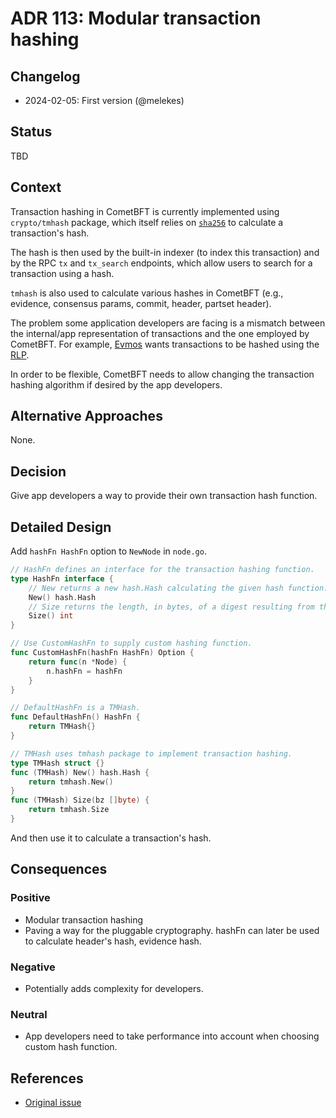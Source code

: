 # ADR 113: Modular transaction hashing

## Changelog

- 2024-02-05: First version (@melekes)

## Status

TBD

## Context

Transaction hashing in CometBFT is currently implemented using `crypto/tmhash`
package, which itself relies on [`sha256`](https://pkg.go.dev/crypto/sha256) to calculate a transaction's hash.

The hash is then used by the built-in indexer (to index this
transaction) and by the RPC `tx` and `tx_search` endpoints, which allow users
to search for a transaction using a hash.

`tmhash` is also used to calculate various hashes in CometBFT (e.g.,
evidence, consensus params, commit, header, partset header).

The problem some application developers are facing is a mismatch between the
internal/app representation of transactions and the one employed by CometBFT. For
example, [Evmos](https://evmos.org/) wants transactions to be hashed using
the [RLP][rlp].

In order to be flexible, CometBFT needs to allow changing the transaction hashing algorithm
if desired by the app developers.

## Alternative Approaches

None.

## Decision

Give app developers a way to provide their own transaction hash function.

## Detailed Design

Add `hashFn HashFn` option to `NewNode` in `node.go`.

```go
// HashFn defines an interface for the transaction hashing function.
type HashFn interface {
    // New returns a new hash.Hash calculating the given hash function.
    New() hash.Hash
    // Size returns the length, in bytes, of a digest resulting from the given hash function.
    Size() int
}

// Use CustomHashFn to supply custom hashing function.
func CustomHashFn(hashFn HashFn) Option {
	return func(n *Node) {
		n.hashFn = hashFn
	}
}

// DefaultHashFn is a TMHash.
func DefaultHashFn() HashFn {
    return TMHash{}
}

// TMHash uses tmhash package to implement transaction hashing.
type TMHash struct {}
func (TMHash) New() hash.Hash {
    return tmhash.New()
}
func (TMHash) Size(bz []byte) {
    return tmhash.Size
}
```

And then use it to calculate a transaction's hash.

## Consequences

### Positive

- Modular transaction hashing
- Paving a way for the pluggable cryptography. hashFn can later be used to
  calculate header's hash, evidence hash.

### Negative

- Potentially adds complexity for developers.

### Neutral

- App developers need to take performance into account when choosing custom
  hash function.

## References

- [Original issue](https://github.com/tendermint/tendermint/issues/6539)

[rlp]: https://ethereum.org/developers/docs/data-structures-and-encoding/rlp

